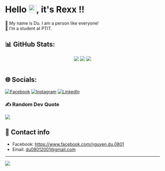 # Hello <img src="https://media.giphy.com/media/hvRJCLFzcasrR4ia7z/giphy.gif" width="25px">, it's Rexx !!
🔭 My name is Du. I am a person like everyone!<br>
🤝 I’m a student at PTIT.


## 📊 GitHub Stats:
<table>
<tr>
  <center>
    <img src="https://github-readme-stats.vercel.app/api?username=Rexx0801&theme=radical&hide_border=false&include_all_commits=true&count_private=false" />
    <img src="https://github-readme-streak-stats.herokuapp.com/?user=Rexx0801&theme=radical&hide_border=false" />
    <img src="https://github-readme-stats.vercel.app/api/top-langs/?username=Rexx0801&theme=radical&hide_border=false&include_all_commits=true&count_private=false&layout=compact" />
  </center>
</tr>
<table>

## 🌐 Socials:
[![Facebook](https://img.shields.io/badge/Facebook-%231877F2.svg?logo=Facebook&logoColor=white)](https://www.facebook.com/nguyen.du.0801) [![Instagram](https://img.shields.io/badge/Instagram-%23E4405F.svg?logo=Instagram&logoColor=white)](https://www.instagram.com/nhd__81/) [![LinkedIn](https://img.shields.io/badge/LinkedIn-%230077B5.svg?logo=linkedin&logoColor=white)](https://www.linkedin.com/in/nguyen-du-7a0490259/) 


### ✍️ Random Dev Quote
![](https://quotes-github-readme.vercel.app/api?type=horizontal&theme=radical)

## 💬 Contact info 
- Facebook: https://www.facebook.com/nguyen.du.0801
- Email: du08012001@gmail.com
---
[![](https://visitcount.itsvg.in/api?id=Rexx0801&icon=2&color=0)](https://visitcount.itsvg.in)

